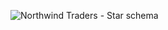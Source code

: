 ![Northwind Traders - Star schema](https://github.com/user-attachments/assets/dd192d32-b81b-468f-bb6f-9b4d9f0dfbc9)

